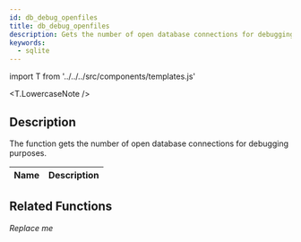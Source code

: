 ```yaml
---
id: db_debug_openfiles
title: db_debug_openfiles
description: Gets the number of open database connections for debugging purposes.
keywords:
  - sqlite
---
```


import T from '../../../src/components/templates.js'

<T.LowercaseNote />

## Description

The function gets the number of open database connections for debugging purposes.

| Name | Description |
| ---- | ----------- |


## Related Functions

_Replace me_
